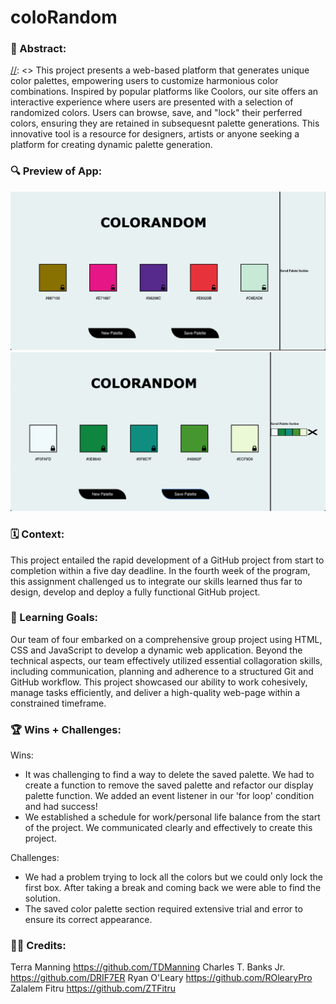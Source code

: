 # coloRandom

### 🎨 Abstract:
[//]: <> This project presents a web-based platform that generates unique color palettes, empowering users to customize  harmonious color combinations. Inspired by popular platforms like Coolors, our site offers an interactive experience where users are presented with a selection of randomized colors. Users can browse, save, and "lock" their perferred colors, ensuring they are retained in subsequesnt palette generations. This innovative tool is a resource for designers, artists or anyone seeking a platform for creating dynamic palette generation. 

### 🔍 Preview of App:
[//]: <> (Provide ONE gif or screenshot of your application - choose the "coolest" piece of functionality to show off.)
![screenshot 1](./assets/screenshot%201.png)
![screenshot 2](./assets/screenshot%202.png)

### 🗓️ Context:
[//]: <> (Give some context for the project here. How long did you have to work on it? How far into the Turing program are you?)
This project entailed the rapid development of a GitHub project from start to completion within a five day deadline. In the fourth week of the program, this assignment challenged us to integrate our skills learned thus far to design, develop and deploy a fully functional GitHub project.

### 🌱 Learning Goals:
[//]: <> (What were the learning goals of this project? What tech did you work with?)
Our team of four embarked on a comprehensive group project using HTML, CSS and JavaScript to develop a dynamic web application. Beyond the technical aspects, our team effectively utilized essential collagoration skills, including communication, planning and adherence to a structured Git and GitHub workflow. This project showcased our ability to work cohesively, manage tasks efficiently, and deliver a high-quality web-page within a constrained timeframe. 

### 🏆 Wins + Challenges:
[//]: <> (What are 2-3 wins you have from this project? What were some challenges you faced - and how did you get over them?)
Wins:
- It was challenging to find a way to delete the saved palette. We had to create a function to remove the saved palette and refactor our display palette function. We added an event listener in our 'for loop' condition and had success!
- We established a schedule for work/personal life balance from the start of the project. We communicated clearly and effectively to create this project.

Challenges:
- We had a problem trying to lock all the colors but we could only lock the first box. After taking a break and coming back we were able to find the solution. 
- The saved color palette section required extensive trial and error to ensure its correct appearance.

### 👏🏽 Credits:
[//]: <> 
Terra Manning https://github.com/TDManning
Charles T. Banks Jr. https://github.com/DRIF7ER
Ryan O'Leary https://github.com/ROlearyPro
Zalalem Fitru https://github.com/ZTFitru